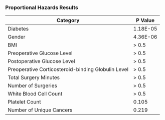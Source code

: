 ### Proportional Hazards Results

| Category                                           | P Value  |
| -------------------------------------------------- | -------- |
| Diabetes                                           | 1.18E-05 |
| Gender                                             | 4.36E-06 |
| BMI                                                | > 0.5  |
| Preoperative Glucose Level                         | > 0.5  |
| Postoperative Glucose Level                        | > 0.5  |
| Preoperative Corticosteroid-binding Globulin Level | > 0.5  |
| Total Surgery Minutes                              | > 0.5  |
| Number of Surgeries                                | > 0.5  |
| White Blood Cell Count                             | > 0.5  |
| Platelet Count                                     | 0.105    |
| Number of Unique Cancers                           | 0.219    |
